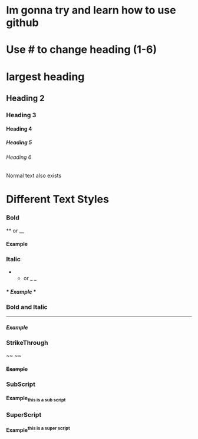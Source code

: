 # Im gonna try and learn how to use github

# **Use # to change heading (1-6)**
# largest heading
## Heading 2
### Heading 3
#### Heading 4
##### Heading 5
###### Heading 6
Normal text also exists
# Different Text Styles

### Bold 
 ** or __
#### **Example**

### Italic
 * * or _ _
#### * *Example* *

### Bold and Italic
 ***
#### ***Example***

### StrikeThrough
 ~~ ~~
#### ~~Example~~

### SubScript
 <sub> </sub>
#### Example<sub>this is a sub script</sub>

### SuperScript
 <sup> </sup>
#### Example<sup>this is a super script</sup>
